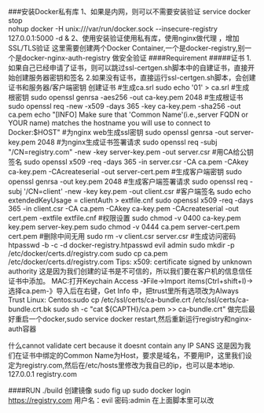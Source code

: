 ###安装Docker私有库
1、如果是内网，则可以不需要安装验证
service docker stop  
nohup docker -H unix:///var/run/docker.sock --insecure-registry 127.0.0.1:5000 -d &
2、使用安装验证使用私有库，使用nginx做代理 ，增加SSL/TLS验证
这里需要创建两个Docker Container,一个是docker-registry,别一个是docker-nginx-auth-registry 做安全验证
####Requirement
#####证书
1.如果自己已经申请了证书，则可以跳过ssl-certgen.sh脚本中的自建证书，直接开始创建服务器密钥和签名
2.如果没有证书，直接运行ssl-certgen.sh脚本，会创建证书和服务器/客户端密钥
创建证书
#生成ca.srl
sudo echo '01' > ca.srl
#生成根密钥
sudo openssl genrsa -aes256 -out ca-key.pem 2048
#生成根证书
sudo openssl req -new -x509 -days 365 -key ca-key.pem -sha256 -out ca.pem
echo "[INFO] Make sure that 'Common Name'(i.e.,server FQDN or YOUR name) matches the hostname you will use to connect to Docker:$HOST"
#为nginx web生成ssl密钥
sudo openssl genrsa -out server-key.pem 2048
#为nginx生成证书签署请求
sudo openssl req -subj "/CN=registry.com" -new -key server-key.pem -out server.csr
#用CA给公钥签名
sudo openssl x509 -req -days 365 -in server.csr -CA ca.pem -CAkey ca-key.pem -CAcreateserial -out server-cert.pem
#生成客户端密钥
sudo openssl genrsa -out key.pem 2048
#生成客户端签署请求
sudo openssl req -subj '/CN=client' -new -key key.pem -out client.csr
#客户端签名
sudo echo extendedKeyUsage = clientAuth > extfile.cnf
sudo openssl x509 -req -days 365 -in client.csr -CA ca.pem -CAkey ca-key.pem -CAcreateserial -out cert.pem -extfile extfile.cnf
#权限设置
sudo chmod -v 0400 ca-key.pem key.pem server-key.pem
sudo chmod -v 0444 ca.pem server-cert.pem cert.pem
#删除中间无用
sudo rm -v client.csr server.csr
#生成访问密码
htpasswd -b -c -d docker-registry.htpasswd evil admin
sudo mkdir -p /etc/docker/certs.d/registry.com
sudo cp ca.pem /etc/docker/certs.d/registry.com
Tips:
  x509: certificate signed by unknown authority
这是因为我们创建的证书是不可信的，所以我们要在客户机的信息信任证书中添加。
  MAC:打开Keychain Access -》File->Import items(Ctrl+shift+I)->选择ca.pem-》导入后在右键，Get Info 中，把trust里所有选项改为Always Trust
  Linux:
    Centos:sudo cp /etc/ssl/certs/ca-bundle.crt /etc/ssl/certs/ca-bundle.crt.bk
    sudo sh -c "cat ${CAPTH}/ca.pem >> ca-bundle.crt"
   做完后最好重启一个docker,sudo service docker restart,然后重新运行registry和nginx-auth容器

   什么cannot validate cert because it doesnt contain any IP SANS
   这是因为我们在证书中绑定的Common Name为Host，要求是域名，不要用IP，这里我们设定为registry.com,然后在/etc/hosts里修改为我自已的ip，也可以是本地ip.
    127.0.0.1 registry.com

####RUN
  ./build 创建镜像
  sudo fig up
  sudo docker login https://registry.com
  用户名：evil
  密码:admin
  在上面脚本里可以改


